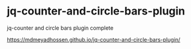 # jq-counter-and-circle-bars-plugin
jq-counter and  circle bars plugin complete

https://mdmeyadhossen.github.io/jq-counter-and-circle-bars-plugin/
